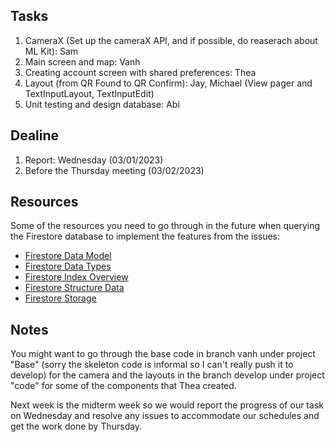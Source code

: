 ## Tasks

1. CameraX (Set up the cameraX API, and if possible, do reaserach about ML Kit): Sam
2. Main screen and map: Vanh
3. Creating account screen with shared preferences: Thea
4. Layout (from QR Found to QR Confirm): Jay, Michael (View pager and TextInputLayout, TextInputEdit) 
5. Unit testing and design database: Abi

## Dealine 

1. Report: Wednesday (03/01/2023)
2. Before the Thursday meeting (03/02/2023)

## Resources

Some of the resources you need to go through in the future when querying the Firestore database to implement the features from the issues:
- [Firestore Data Model](https://firebase.google.com/docs/firestore/data-model#java_4)
- [Firestore Data Types](https://firebase.google.com/docs/firestore/manage-data/data-types)
- [Firestore Index Overview](https://firebase.google.com/docs/firestore/query-data/index-overview)
- [Firestore Structure Data](https://firebase.google.com/docs/firestore/manage-data/structure-data)
- [Firestore Storage](https://firebase.google.com/docs/storage/android/start)

## Notes

You might want to go through the base code in branch vanh under project "Base" (sorry the skeleton code is informal so I can't really push it to develop) for the camera and the layouts in the branch develop under project "code"  for some of the components that Thea created.

Next week is the midterm week so we would report the progress of our task on Wednesday and resolve any issues to accommodate our schedules and get the work done by Thursday.
